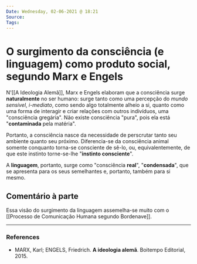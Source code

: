 ```yaml
---
Date: Wednesday, 02-06-2021 @ 18:21
Source:
Tags:
---
```

# O surgimento da consciência (e linguagem) como produto social, segundo Marx e Engels
N'[[A Ideologia Alemã]], Marx e Engels elaboram que a consciência surge **naturalmente** no ser humano: surge tanto como uma percepção do *mundo sensível*, *i-mediato*, como sendo algo totalmente alheio a si, quanto como uma forma de interagir e criar relações com outros indivíduos, uma "consciência gregária". Não existe consciência "pura", pois ela está "**contaminada** pela matéria".

Portanto, a consciência nasce da necessidade de perscrutar tanto seu ambiente quanto seu próximo. Diferencia-se da consciência animal somente conquanto torna-se consciente de sê-lo, ou, equivalentemente, de que este instinto torne-se-lhe "**instinto consciente**".

A **linguagem**, portanto, surge como "consciência **real**", "**condensada**", que se apresenta para os seus semelhantes e, portanto, também para si mesmo. 

## Comentário à parte
Essa visão do surgimento da linguagem assemelha-se muito com o [[Processo de Comunicação Humana segundo Bordenave]].

---
### References
- MARX, Karl; ENGELS, Friedrich. **A ideologia alemã**. Boitempo Editorial, 2015.